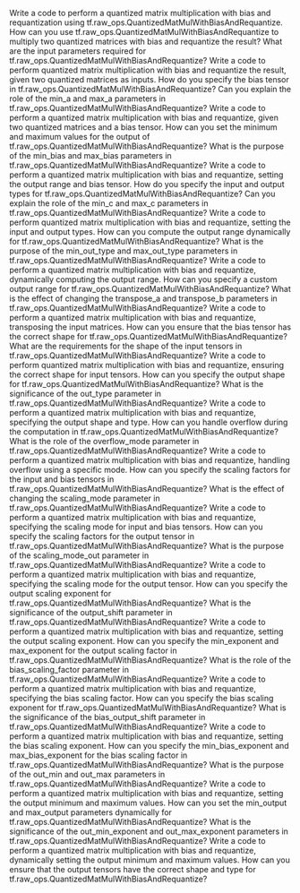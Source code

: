 Write a code to perform a quantized matrix multiplication with bias and requantization using tf.raw_ops.QuantizedMatMulWithBiasAndRequantize.
How can you use tf.raw_ops.QuantizedMatMulWithBiasAndRequantize to multiply two quantized matrices with bias and requantize the result?
What are the input parameters required for tf.raw_ops.QuantizedMatMulWithBiasAndRequantize?
Write a code to perform quantized matrix multiplication with bias and requantize the result, given two quantized matrices as inputs.
How do you specify the bias tensor in tf.raw_ops.QuantizedMatMulWithBiasAndRequantize?
Can you explain the role of the min_a and max_a parameters in tf.raw_ops.QuantizedMatMulWithBiasAndRequantize?
Write a code to perform a quantized matrix multiplication with bias and requantize, given two quantized matrices and a bias tensor.
How can you set the minimum and maximum values for the output of tf.raw_ops.QuantizedMatMulWithBiasAndRequantize?
What is the purpose of the min_bias and max_bias parameters in tf.raw_ops.QuantizedMatMulWithBiasAndRequantize?
Write a code to perform a quantized matrix multiplication with bias and requantize, setting the output range and bias tensor.
How do you specify the input and output types for tf.raw_ops.QuantizedMatMulWithBiasAndRequantize?
Can you explain the role of the min_c and max_c parameters in tf.raw_ops.QuantizedMatMulWithBiasAndRequantize?
Write a code to perform quantized matrix multiplication with bias and requantize, setting the input and output types.
How can you compute the output range dynamically for tf.raw_ops.QuantizedMatMulWithBiasAndRequantize?
What is the purpose of the min_out_type and max_out_type parameters in tf.raw_ops.QuantizedMatMulWithBiasAndRequantize?
Write a code to perform a quantized matrix multiplication with bias and requantize, dynamically computing the output range.
How can you specify a custom output range for tf.raw_ops.QuantizedMatMulWithBiasAndRequantize?
What is the effect of changing the transpose_a and transpose_b parameters in tf.raw_ops.QuantizedMatMulWithBiasAndRequantize?
Write a code to perform a quantized matrix multiplication with bias and requantize, transposing the input matrices.
How can you ensure that the bias tensor has the correct shape for tf.raw_ops.QuantizedMatMulWithBiasAndRequantize?
What are the requirements for the shape of the input tensors in tf.raw_ops.QuantizedMatMulWithBiasAndRequantize?
Write a code to perform quantized matrix multiplication with bias and requantize, ensuring the correct shape for input tensors.
How can you specify the output shape for tf.raw_ops.QuantizedMatMulWithBiasAndRequantize?
What is the significance of the out_type parameter in tf.raw_ops.QuantizedMatMulWithBiasAndRequantize?
Write a code to perform a quantized matrix multiplication with bias and requantize, specifying the output shape and type.
How can you handle overflow during the computation in tf.raw_ops.QuantizedMatMulWithBiasAndRequantize?
What is the role of the overflow_mode parameter in tf.raw_ops.QuantizedMatMulWithBiasAndRequantize?
Write a code to perform a quantized matrix multiplication with bias and requantize, handling overflow using a specific mode.
How can you specify the scaling factors for the input and bias tensors in tf.raw_ops.QuantizedMatMulWithBiasAndRequantize?
What is the effect of changing the scaling_mode parameter in tf.raw_ops.QuantizedMatMulWithBiasAndRequantize?
Write a code to perform a quantized matrix multiplication with bias and requantize, specifying the scaling mode for input and bias tensors.
How can you specify the scaling factors for the output tensor in tf.raw_ops.QuantizedMatMulWithBiasAndRequantize?
What is the purpose of the scaling_mode_out parameter in tf.raw_ops.QuantizedMatMulWithBiasAndRequantize?
Write a code to perform a quantized matrix multiplication with bias and requantize, specifying the scaling mode for the output tensor.
How can you specify the output scaling exponent for tf.raw_ops.QuantizedMatMulWithBiasAndRequantize?
What is the significance of the output_shift parameter in tf.raw_ops.QuantizedMatMulWithBiasAndRequantize?
Write a code to perform a quantized matrix multiplication with bias and requantize, setting the output scaling exponent.
How can you specify the min_exponent and max_exponent for the output scaling factor in tf.raw_ops.QuantizedMatMulWithBiasAndRequantize?
What is the role of the bias_scaling_factor parameter in tf.raw_ops.QuantizedMatMulWithBiasAndRequantize?
Write a code to perform a quantized matrix multiplication with bias and requantize, specifying the bias scaling factor.
How can you specify the bias scaling exponent for tf.raw_ops.QuantizedMatMulWithBiasAndRequantize?
What is the significance of the bias_output_shift parameter in tf.raw_ops.QuantizedMatMulWithBiasAndRequantize?
Write a code to perform a quantized matrix multiplication with bias and requantize, setting the bias scaling exponent.
How can you specify the min_bias_exponent and max_bias_exponent for the bias scaling factor in tf.raw_ops.QuantizedMatMulWithBiasAndRequantize?
What is the purpose of the out_min and out_max parameters in tf.raw_ops.QuantizedMatMulWithBiasAndRequantize?
Write a code to perform a quantized matrix multiplication with bias and requantize, setting the output minimum and maximum values.
How can you set the min_output and max_output parameters dynamically for tf.raw_ops.QuantizedMatMulWithBiasAndRequantize?
What is the significance of the out_min_exponent and out_max_exponent parameters in tf.raw_ops.QuantizedMatMulWithBiasAndRequantize?
Write a code to perform a quantized matrix multiplication with bias and requantize, dynamically setting the output minimum and maximum values.
How can you ensure that the output tensors have the correct shape and type for tf.raw_ops.QuantizedMatMulWithBiasAndRequantize?